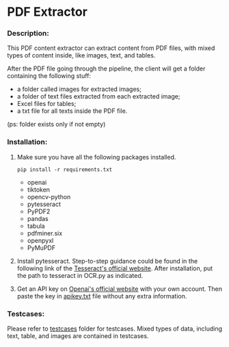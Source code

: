 # PDF Extractor

### Description:

This PDF content extractor can extract content from PDF files, 
with mixed types of content inside, like images, text, and tables. 

After the PDF file going through the pipeline, 
the client will get a folder containing the following stuff: 
- a folder called images for extracted images; 
- a folder of text files extracted from each extracted image; 
- Excel files for tables; 
- a txt file for all texts inside the PDF file.

(ps: folder exists only if not empty)


### Installation:
1. Make sure you have all the following packages installed.
   
   ```pip install -r requirements.txt```

    - openai
    - tiktoken
    - opencv-python
    - pytesseract
    - PyPDF2
    - pandas
    - tabula
    - pdfminer.six
    - openpyxl
    - PyMuPDF
2. Install pytesseract. Step-to-step guidance could be found 
in the following link of the [Tesseract's official website](https://tesseract-ocr.github.io/tessdoc/Installation.html).
After installation, put the path to tesseract in OCR.py as indicated.
3. Get an API key on [Openai's official website](https://platform.openai.com/account/api-keys) with your own account. 
Then paste the key in [apikey.txt](apikey.txt) file without any extra information.


### Testcases:
Please refer to [testcases](testcases) folder for testcases.
Mixed types of data, including text, table, and images are contained in testcases.